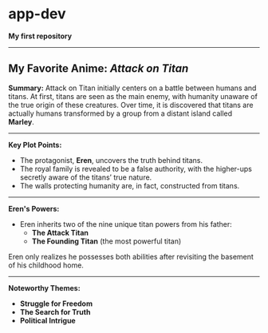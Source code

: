 # app-dev
**My first repository**

---

## My Favorite Anime: *Attack on Titan*

**Summary:**
Attack on Titan initially centers on a battle between humans and titans. At first, titans are seen as the main enemy, with humanity unaware of the true origin of these creatures. Over time, it is discovered that titans are actually humans transformed by a group from a distant island called **Marley**. 

---

**Key Plot Points:**
- The protagonist, **Eren**, uncovers the truth behind titans.
- The royal family is revealed to be a false authority, with the higher-ups secretly aware of the titans’ true nature.
- The walls protecting humanity are, in fact, constructed from titans.

---

**Eren's Powers:**
- Eren inherits two of the nine unique titan powers from his father:
  - **The Attack Titan**
  - **The Founding Titan** (the most powerful titan)

Eren only realizes he possesses both abilities after revisiting the basement of his childhood home.

---

**Noteworthy Themes:**
- **Struggle for Freedom**
- **The Search for Truth**
- **Political Intrigue**
